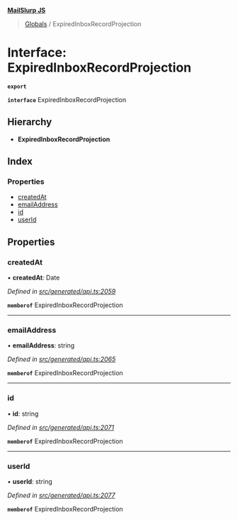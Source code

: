 **[MailSlurp JS](../README.md)**

> [Globals](../README.md) / ExpiredInboxRecordProjection

# Interface: ExpiredInboxRecordProjection

**`export`** 

**`interface`** ExpiredInboxRecordProjection

## Hierarchy

* **ExpiredInboxRecordProjection**

## Index

### Properties

* [createdAt](expiredinboxrecordprojection.md#createdat)
* [emailAddress](expiredinboxrecordprojection.md#emailaddress)
* [id](expiredinboxrecordprojection.md#id)
* [userId](expiredinboxrecordprojection.md#userid)

## Properties

### createdAt

•  **createdAt**: Date

*Defined in [src/generated/api.ts:2059](https://github.com/mailslurp/mailslurp-client/blob/d7397d3/src/generated/api.ts#L2059)*

**`memberof`** ExpiredInboxRecordProjection

___

### emailAddress

•  **emailAddress**: string

*Defined in [src/generated/api.ts:2065](https://github.com/mailslurp/mailslurp-client/blob/d7397d3/src/generated/api.ts#L2065)*

**`memberof`** ExpiredInboxRecordProjection

___

### id

•  **id**: string

*Defined in [src/generated/api.ts:2071](https://github.com/mailslurp/mailslurp-client/blob/d7397d3/src/generated/api.ts#L2071)*

**`memberof`** ExpiredInboxRecordProjection

___

### userId

•  **userId**: string

*Defined in [src/generated/api.ts:2077](https://github.com/mailslurp/mailslurp-client/blob/d7397d3/src/generated/api.ts#L2077)*

**`memberof`** ExpiredInboxRecordProjection
